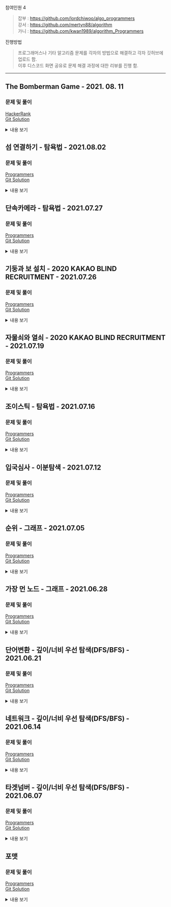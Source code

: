 참여인원 4
> 잡부 : https://github.com/lordchiwoo/algo_programmers  
> 강서 : https://github.com/mertyn88/algorithm  
> 가니 : https://github.com/kwan1989/algorithm_Programmers

진행방법
> 프로그래머스나 기타 알고리즘 문제를 각자의 방법으로 해결하고 각자 깃허브에 업로드 함.  
> 이후 디스코드 화면 공유로 문제 해결 과정에 대한 리뷰를 진행 함. 

---

## The Bomberman Game - 2021. 08. 11
### 문제 및 풀이
[HackerRank](https://www.hackerrank.com/challenges/bomber-man/problem)  
[Git Solution](https://github.com/JhonverKing/AlgoStudy/blob/main/Bomberman/src/Main.java)  

<details markdown="1">
  <summary>내용 보기</summary>

### 문제내용
````
Bomberman lives in a rectangular grid. Each cell in the grid either contains a bomb or nothing at all. Each bomb can be planted in any cell of the grid but once planted, it will detonate after exactly 3 seconds. Once a bomb detonates, it's destroyed — along with anything in its four neighboring cells. This means that if a bomb detonates in cell , any valid cells (i±1,j) and (i,j±1) are cleared. If there is a bomb in a neighboring cell, the neighboring bomb is destroyed without detonating, so there's no chain reaction. Bomberman is immune to bombs, so he can move freely throughout the grid. Here's what he does: Initially, Bomberman arbitrarily plants bombs in some of the cells, the initial state. After one second, Bomberman does nothing. After one more second, Bomberman plants bombs in all cells without bombs, thus filling the whole grid with bombs. No bombs detonate at this point. After one more second, any bombs planted exactly three seconds ago will detonate. Here, Bomberman stands back and observes. Bomberman then repeats steps 3 and 4 indefinitely. Note that during every second Bomberman plants bombs, the bombs are planted simultaneously (i.e., at the exact same moment), and any bombs planted at the same time will detonate at the same time. Given the initial configuration of the grid with the locations of Bomberman's first batch of planted bombs, determine the state of the grid after seconds. For example, if the initial grid looks like:

번역
Bomberman 은 직사각형 격자에 살고 있습니다. 그리드의 각 셀에는 폭탄이 있거나 전혀 포함되어 있지 않습니다. 각 폭탄은 그리드의 모든 셀에 설치할 수 있지만 일단 설치하면 정확히 3초 후에 폭발 합니다. 폭탄이 터지면 4개의 인접한 셀에 있는 모든 것과 함께 파괴됩니다. 즉, 폭탄이 세포에서 폭발하면, 모든 유효한 셀 (i±1,j) 그리고 (i,j±1) 지워집니다. 이웃 셀에 폭탄이 있으면 이웃 폭탄은 폭발 하지 않고 파괴 되므로 연쇄 반응이 없습니다. Bomberman은 폭탄에 면역이므로 그리드 전체를 자유롭게 이동할 수 있습니다. 그가 하는 일은 다음과 같습니다. 초기에 Bomberman은 초기 상태인 일부 세포에 임의로 폭탄을 설치합니다.

1초 후 Bomberman은 아무 것도 하지 않습니다.
1초 후에 Bomberman은 폭탄 없이 모든 셀에 폭탄을 설치하여 전체 그리드를 폭탄으로 채웁니다. 이 시점에서 폭탄이 터지지 않습니다.
1초가 더 지나면 정확히 3초 전에 설치한 폭탄이 폭발합니다. 여기에서 Bomberman은 뒤로 물러서서 관찰합니다.
그런 다음 Bomberman은 3단계와 4단계를 무기한 반복합니다.
매초 Bomberman이 폭탄을 설치하는 동안 폭탄은 동시에(즉, 정확히 같은 순간에 ) 설치되며, 동시에 설치된 폭탄은 동시에 폭발합니다. Bomberman의 첫 번째 배치 폭탄 위치와 함께 그리드의 초기 구성이 주어지면 초.
````
![Bomberman_1](./images/Bomberman_1.PNG)  
![Bomberman_2](./images/Bomberman_2.PNG)  

### 풀이과정
1. 이 문제는 결국에는 몇초 지나고 나면 같은 모양만 반복할 뿐이다. 4초가 넘는건 계싼할 필요가 없다는 얘기~
2. 대충 폭발, 설치를 만들어두고 시간에 따라 해당하는 모양을 반환해주면 됨.
3. 알고리즘 보다는 구현하는것에 중점을 두고 풀어나가면 됨.

</details>

## 섬 연결하기 - 탐욕법 - 2021.08.02
### 문제 및 풀이
[Programmers](https://programmers.co.kr/learn/courses/30/lessons/42861)  
[Git Solution](https://github.com/JhonverKing/AlgoStudy/blob/main/IslandConnection/src/Main.java)  

<details markdown="1">
  <summary>내용 보기</summary>

### 문제내용
````
n개의 섬 사이에 다리를 건설하는 비용(costs)이 주어질 때, 
최소의 비용으로 모든 섬이 서로 통행 가능하도록 만들 때 필요한 최소 비용을 return 하도록 solution을 완성하세요.

다리를 여러 번 건너더라도, 도달할 수만 있으면 통행 가능하다고 봅니다. 
예를 들어 A 섬과 B 섬 사이에 다리가 있고, B 섬과 C 섬 사이에 다리가 있으면 A 섬과 C 섬은 서로 통행 가능합니다.

제한사항
 - 섬의 개수 n은 1 이상 100 이하입니다.
 - costs의 길이는 ((n-1) * n) / 2이하입니다.
 - 임의의 i에 대해, costs[i][0] 와 costs[i] [1]에는 다리가 연결되는 두 섬의 번호가 들어있고, 
   costs[i] [2]에는 이 두 섬을 연결하는 다리를 건설할 때 드는 비용입니다.
 - 같은 연결은 두 번 주어지지 않습니다. 또한 순서가 바뀌더라도 같은 연결로 봅니다. 
   즉 0과 1 사이를 연결하는 비용이 주어졌을 때, 1과 0의 비용이 주어지지 않습니다.
 - 모든 섬 사이의 다리 건설 비용이 주어지지 않습니다. 이 경우, 두 섬 사이의 건설이 불가능한 것으로 봅니다.
 - 연결할 수 없는 섬은 주어지지 않습니다.
````
|n|costs|return|  
|---|---|---|  
|4|[[0,1,1],[0,2,2],[1,2,5],[1,3,1],[2,3,8]]|4|  

### 풀이과정
##### 초기구상
1. 최소비용인 연결을 찾아서 차례대로 연결하자
2. 이미 연결된 녀석들은 제외하자
3. 최종 1개의 그룹에 모두 연결되어 있으면 종료

##### 진행하며 수정된 내용  
 - 어차피 최소비용을 찾아서 반복해야 하니 처음부터 비용순으로 정렬해놓고 시작하는게 좋다.

##### 최종형태
1. 비용순 정렬
2. 반복하면서 가격 비용 썸
3. HashMap, HashSet을 사용하여 각 섬들이 가지고 있는 연결들을 관리함
4. 연결이 될때마다 연결된 노드 목록을 똑같이 만들어줌 ex) 1:1,2,3 2:1,2,3 3:1,2,3 4:4,5, 5:4,5
5. 최종 0번 HashMap이 n개의 노드를 가지면 종료다

#### 다른방식
1. 비용순 정렬
2. 반복하면서 비용 썸
3. 기존 배열의 값을 costs[i][0]을 부모 costs[i][1] 자식으로 두고
4. 전체 배열에서 [0]과 [1]의 자리에 자식과 같은 값이 있다면 모두 부모의 값으로 변경
5. 모든 노드가 같은 값을 가지게 되면 종료

##### 실행결과
    테스트 1 〉	통과 (0.08ms, 51.8MB)
    테스트 2 〉	통과 (0.16ms, 52.6MB)
    테스트 3 〉	통과 (0.41ms, 52.2MB)
    테스트 4 〉	통과 (0.78ms, 52.5MB)
    테스트 5 〉	통과 (0.25ms, 53.7MB)
    테스트 6 〉	통과 (0.75ms, 53.2MB)
    테스트 7 〉	통과 (4.00ms, 52.8MB)
    테스트 8 〉	통과 (0.21ms, 53MB)

</details>

## 단속카메라 - 탐욕법 - 2021.07.27  
### 문제 및 풀이
[Programmers](https://programmers.co.kr/learn/courses/30/lessons/42884)  
[Git Solution](https://github.com/JhonverKing/AlgoStudy/blob/main/SpeedCamera/src/Main.java)  

<details markdown="1">
  <summary>내용 보기</summary>

### 문제내용
````
고속도로를 이동하는 모든 차량이 고속도로를 이용하면서 단속용 카메라를 한 번은 만나도록 카메라를 설치하려고 합니다.

고속도로를 이동하는 차량의 경로 routes가 매개변수로 주어질 때, 
모든 차량이 한 번은 단속용 카메라를 만나도록 하려면 최소 몇 대의 카메라를 설치해야 하는지를 return 하도록 solution 함수를 완성하세요.

제한사항
 - 차량의 대수는 1대 이상 10,000대 이하입니다.
 - routes에는 차량의 이동 경로가 포함되어 있으며 routes[i][0]에는 i번째 차량이 고속도로에 진입한 지점, 
   routes[i][1]에는 i번째 차량이 고속도로에서 나간 지점이 적혀 있습니다.
 - 차량의 진입/진출 지점에 카메라가 설치되어 있어도 카메라를 만난것으로 간주합니다.
 - 차량의 진입 지점, 진출 지점은 -30,000 이상 30,000 이하입니다.
 
입출력 예 설명
 - 5 지점에 카메라를 설치하면 두 번째, 네 번째 차량이 카메라를 만납니다.
 - 15 지점에 카메라를 설치하면 첫 번째, 세 번째 차량이 카메라를 만납니다.
````
|routes|return|  
|---|---|  
|[[-20,15], [-14,-5], [-18,-13], [-5,-3]]|4|  

### 풀이과정
##### 초기구상
1. 고속도로에서 진출이 빠른 차량을 찾아서 그 위치에 카메라를 설치하자
2. 그러면 진출이 가장 빠른 차량의 위치에 카메라를 설치했기 때문에 그 지점 이전에 출발하는 차량은 모두 단속이 가능하다.
3. 단속된 차량을 제외한 목록에서 가장 진출이 빠른 차를 찾고 위와 같은 프로세스를 반복하면 해결 

##### 진행하며 수정된 내용  
 - 우선 진출이 빠른 순으로 정렬해서 진행하면 빨리 결과를 볼 수 있을듯

##### 최종형태
1. 진출순 정렬
2. 진출이 가장 빠른 자리에 카메라 설치
3. 카메라 설치 지점보다 진입한 차량을 만나면 카메라 설치를 해당 차량의 진출지점으로 설정
4. 카운트 증가
5. 반복

##### 실행결과
     - 정확성  테스트  
    테스트 1 〉	통과 (0.60ms, 52.5MB)  
    테스트 2 〉	통과 (0.68ms, 52.4MB)  
    테스트 3 〉	통과 (0.68ms, 52.9MB)  
    테스트 4 〉	통과 (0.90ms, 52.5MB)  
    테스트 5 〉	통과 (0.80ms, 53.2MB)  
    
     - 효율성  테스트  
    테스트 1 〉	통과 (4.05ms, 52.9MB)  
    테스트 2 〉	통과 (2.95ms, 56.2MB)  
    테스트 3 〉	통과 (8.42ms, 55.8MB)  
    테스트 4 〉	통과 (1.06ms, 51.7MB)  
    테스트 5 〉	통과 (13.72ms, 56.4MB)   

</details>

## 기둥과 보 설치 - 2020 KAKAO BLIND RECRUITMENT - 2021.07.26
### 문제 및 풀이
[Programmers](https://programmers.co.kr/learn/courses/30/lessons/60061)  
[Git Solution](https://github.com/JhonverKing/AlgoStudy/blob/main/ColumnsAndBeams/src/Main.java)  

<details markdown="1">
  <summary>내용 보기</summary>

### 문제내용

빙하가 깨지면서 스노우타운에 떠내려 온 "죠르디"는 인생 2막을 위해 주택 건축사업에 뛰어들기로 결심하였습니다.  
"죠르디"는 기둥과 보를 이용하여 벽면 구조물을 자동으로 세우는 로봇을 개발할 계획인데, 그에 앞서 로봇의 동작을 시뮬레이션 할 수 있는 프로그램을 만들고 있습니다.  
프로그램은 2차원 가상 벽면에 기둥과 보를 이용한 구조물을 설치할 수 있는데, 기둥과 보는 길이가 1인 선분으로 표현되며 다음과 같은 규칙을 가지고 있습니다.  
````
 - 기둥은 바닥 위에 있거나 보의 한쪽 끝 부분 위에 있거나, 또는 다른 기둥 위에 있어야 합니다.
 - 보는 한쪽 끝 부분이 기둥 위에 있거나, 또는 양쪽 끝 부분이 다른 보와 동시에 연결되어 있어야 합니다.
 - 단, 바닥은 벽면의 맨 아래 지면을 말합니다.
````
2차원 벽면은 n x n 크기 정사각 격자 형태이며, 각 격자는 1 x 1 크기입니다. 맨 처음 벽면은 비어있는 상태입니다.  
기둥과 보는 격자선의 교차점에 걸치지 않고, 격자 칸의 각 변에 정확히 일치하도록 설치할 수 있습니다.  

다음은 기둥과 보를 설치해 구조물을 만든 예시입니다.  

![columnsAndBeams](./images/columnsAndBeams.jpg)

예를 들어, 위 그림은 다음 순서에 따라 구조물을 만들었습니다.  
````
1. (1, 0)에서 위쪽으로 기둥을 하나 설치 후, (1, 1)에서 오른쪽으로 보를 하나 만듭니다.
2. (2, 1)에서 위쪽으로 기둥을 하나 설치 후, (2, 2)에서 오른쪽으로 보를 하나 만듭니다.
3. (5, 0)에서 위쪽으로 기둥을 하나 설치 후, (5, 1)에서 위쪽으로 기둥을 하나 더 설치합니다.
4. (4, 2)에서 오른쪽으로 보를 설치 후, (3, 2)에서 오른쪽으로 보를 설치합니다.

만약 (4, 2)에서 오른쪽으로 보를 먼저 설치하지 않고, 
(3, 2)에서 오른쪽으로 보를 설치하려 한다면 2번 규칙에 맞지 않으므로 설치가 되지 않습니다. 
기둥과 보를 삭제하는 기능도 있는데 기둥과 보를 삭제한 후에 남은 기둥과 보들 또한 위 규칙을 만족해야 합니다. 
만약, 작업을 수행한 결과가 조건을 만족하지 않는다면 해당 작업은 무시됩니다.
````
벽면의 크기 n, 기둥과 보를 설치하거나 삭제하는 작업이 순서대로 담긴 2차원 배열 build_frame이 매개변수로 주어질 때,  
모든 명령어를 수행한 후 구조물의 상태를 return 하도록 solution 함수를 완성해주세요.  
````
제한사항  
 - n은 5 이상 100 이하인 자연수입니다.  
 - build_frame의 세로(행) 길이는 1 이상 1,000 이하입니다.  
 - build_frame의 가로(열) 길이는 4입니다.  
 - build_frame의 원소는 [x, y, a, b]형태입니다.  
     - x, y는 기둥, 보를 설치 또는 삭제할 교차점의 좌표이며, [가로 좌표, 세로 좌표] 형태입니다.  
     - a는 설치 또는 삭제할 구조물의 종류를 나타내며, 0은 기둥, 1은 보를 나타냅니다.  
     - b는 구조물을 설치할 지, 혹은 삭제할 지를 나타내며 0은 삭제, 1은 설치를 나타냅니다.  
     - 벽면을 벗어나게 기둥, 보를 설치하는 경우는 없습니다.  
     - 바닥에 보를 설치 하는 경우는 없습니다.  
 - 구조물은 교차점 좌표를 기준으로 보는 오른쪽, 기둥은 위쪽 방향으로 설치 또는 삭제합니다.  
 - 구조물이 겹치도록 설치하는 경우와, 없는 구조물을 삭제하는 경우는 입력으로 주어지지 않습니다.  
 - 최종 구조물의 상태는 아래 규칙에 맞춰 return 해주세요.  
     - return 하는 배열은 가로(열) 길이가 3인 2차원 배열로, 각 구조물의 좌표를 담고있어야 합니다.  
     - return 하는 배열의 원소는 [x, y, a] 형식입니다.  
     - x, y는 기둥, 보의 교차점 좌표이며, [가로 좌표, 세로 좌표] 형태입니다.  
     - 기둥, 보는 교차점 좌표를 기준으로 오른쪽, 또는 위쪽 방향으로 설치되어 있음을 나타냅니다.  
     - a는 구조물의 종류를 나타내며, 0은 기둥, 1은 보를 나타냅니다.  
     - return 하는 배열은 x좌표 기준으로 오름차순 정렬하며, x좌표가 같을 경우 y좌표 기준으로 오름차순 정렬해주세요.  
     - x, y좌표가 모두 같은 경우 기둥이 보보다 앞에 오면 됩니다  
````
|n|build_frame|result|  
|---|---|---|  
|5|[[1,0,0,1],[1,1,1,1],[2,1,0,1],[2,2,1,1],[5,0,0,1],[5,1,0,1],[4,2,1,1],[3,2,1,1]]|[[1,0,0],[1,1,1],[2,1,0],[2,2,1],[3,2,1],[4,2,1],[5,0,0],[5,1,0]]|  
|5|[[0,0,0,1],[2,0,0,1],[4,0,0,1],[0,1,1,1],[1,1,1,1],[2,1,1,1],[3,1,1,1],[2,0,0,0],[1,1,1,0],[2,2,0,1]]|[[0,0,0],[0,1,1],[1,1,1],[2,1,1],[3,1,1],[4,0,0]]|  

### 풀이과정
##### 초기구상
1. 기둥 설치 조건과 보 설치 조건 정리
2. 설치시 조건 비교
3. 삭제시 삭제후 남은 프레임들이 유효한지 검사

##### 진행하며 
1. 기둥의 조건  
 - 현재 자리가 바닥인지  
 - 현재 자리 밑에 기둥이 있는지  
 - 현재 자리 왼쪽에 보가 있는지  
 - 현재 자리에 보가 있는지  
2. 보의 조건  
 - 현재 자리 밑에 기둥이 있는지  
 - 현재 자리 오른쪽 밑에 기둥이 있는지  
 - 현재 자리 양옆에 보가 있는지  

##### 최종형태
1. 주어진 프레임 목록 반복  
2. 설치일 경우  
  2.1 위 조건 비교후 가능하면 설치된 프레임 목록에 추가  
3. 삭제일 경우  
  3.1 설치된 프레임 목록을 복제하여 삭제 후  
  3.2 나머지 프레임들을 일일이 유효한지 검사한다.  
  3.3 불가능하면 설치된 프레임 목록을 수정하지 않고 가능하다면 삭제를 진행함.  
4. 왼쪽자리부터 우선순위로 설정하여 정렬하면 완료  

##### 실행결과
    테스트 1 〉	통과 (0.86ms, 52.3MB)
    테스트 2 〉	통과 (0.94ms, 52.4MB)
    테스트 3 〉	통과 (0.86ms, 52.9MB)
    테스트 4 〉	통과 (0.96ms, 52.7MB)
    테스트 5 〉	통과 (1.05ms, 52.7MB)
    테스트 6 〉	통과 (2.90ms, 52.9MB)
    테스트 7 〉	통과 (0.80ms, 52MB)
    테스트 8 〉	통과 (0.80ms, 51.9MB)
    테스트 9 〉	통과 (0.79ms, 52.2MB)
    테스트 10 〉	통과 (51.06ms, 54.5MB)
    테스트 11 〉	통과 (109.47ms, 55.9MB)
    테스트 12 〉	통과 (28.22ms, 54.1MB)
    테스트 13 〉	통과 (143.96ms, 56.4MB)
    테스트 14 〉	통과 (44.59ms, 54.1MB)
    테스트 15 〉	통과 (162.39ms, 56MB)
    테스트 16 〉	통과 (43.50ms, 53.5MB)
    테스트 17 〉	통과 (165.48ms, 58.9MB)
    테스트 18 〉	통과 (307.99ms, 60.9MB)
    테스트 19 〉	통과 (278.03ms, 60.4MB)
    테스트 20 〉	통과 (267.47ms, 61.4MB)
    테스트 21 〉	통과 (255.54ms, 62.5MB)
    테스트 22 〉	통과 (203.67ms, 61.4MB)
    테스트 23 〉	통과 (222.96ms, 62MB)

</details>

## 자물쇠와 열쇠 - 2020 KAKAO BLIND RECRUITMENT - 2021.07.19
### 문제 및 풀이
[Programmers](https://programmers.co.kr/learn/courses/30/lessons/60059)  
[Git Solution](https://github.com/JhonverKing/AlgoStudy/blob/main/LockAndKey/src/Main.java)  

<details markdown="1">
  <summary>내용 보기</summary>

### 문제내용
````
고고학자인 "튜브"는 고대 유적지에서 보물과 유적이 가득할 것으로 추정되는 비밀의 문을 발견하였습니다. 
그런데 문을 열려고 살펴보니 특이한 형태의 자물쇠로 잠겨 있었고 문 앞에는 특이한 형태의 열쇠와 함께 자물쇠를 푸는 방법에 대해 다음과 같이 설명해 주는 종이가 발견되었습니다.

잠겨있는 자물쇠는 격자 한 칸의 크기가 1 x 1인 N x N 크기의 정사각 격자 형태이고 특이한 모양의 열쇠는 M x M 크기인 정사각 격자 형태로 되어 있습니다.

자물쇠에는 홈이 파여 있고 열쇠 또한 홈과 돌기 부분이 있습니다. 
열쇠는 회전과 이동이 가능하며 열쇠의 돌기 부분을 자물쇠의 홈 부분에 딱 맞게 채우면 자물쇠가 열리게 되는 구조입니다. 
자물쇠 영역을 벗어난 부분에 있는 열쇠의 홈과 돌기는 자물쇠를 여는 데 영향을 주지 않지만, 
자물쇠 영역 내에서는 열쇠의 돌기 부분과 자물쇠의 홈 부분이 정확히 일치해야 하며 열쇠의 돌기와 자물쇠의 돌기가 만나서는 안됩니다. 
또한 자물쇠의 모든 홈을 채워 비어있는 곳이 없어야 자물쇠를 열 수 있습니다.

열쇠를 나타내는 2차원 배열 key와 자물쇠를 나타내는 2차원 배열 lock이 매개변수로 주어질 때, 
열쇠로 자물쇠를 열수 있으면 true를, 열 수 없으면 false를 return 하도록 solution 함수를 완성해주세요.

 - key는 M x M(3 ≤ M ≤ 20, M은 자연수)크기 2차원 배열입니다.
 - lock은 N x N(3 ≤ N ≤ 20, N은 자연수)크기 2차원 배열입니다.
 - M은 항상 N 이하입니다.
 - key와 lock의 원소는 0 또는 1로 이루어져 있습니다.
 - 0은 홈 부분, 1은 돌기 부분을 나타냅니다. 
````
|key|lock|result|  
|---|---|---|  
|[[0, 0, 0], [1, 0, 0], [0, 1, 1]]|[[1, 1, 1], [1, 1, 0], [1, 0, 1]]|true|  

### 풀이과정
##### 초기구상
1. 현재 위치에서 90도씩 회전하면서 열쇠가 맞는지 확인.
2. 현재 위치를 1씩 변경시켜서 전체 범위를 탐색 반복
3. 열쇠와 자물쇠가 최소 한칸 이상 겹쳐야함

##### 문제 이해하기  
![lockAndKey](./images/lockandkey.PNG)

##### 최종형태
0. 0도, 90도, 180도, 270도 키 회전셋을 미리 만들어둠 - 일일이 새로 회전 배열 만드는것 보다 빠름
1. 현재 위치에서 90도씩 회전하면서 열쇠가 맞는지 확인.  
  1.1 자물쇠의 칸이 열쇠와 겹치는 부분을 ``XOR``  
  1.2 열쇠와 겹치지 않는 부분에 빈곳이 없는지 체크한다.  
2. 현재 위치를 1씩 변경시켜서 전체 범위를 위와 같은 방법으로 탐색 반복
3. 열쇠와 자물쇠가 최소 한칸 이상 겹쳐야함

##### 실행결과
    테스트 1 〉	통과 (0.10ms, 52.9MB)
    테스트 2 〉	통과 (0.04ms, 52.3MB)
    테스트 3 〉	통과 (1.03ms, 52.8MB)
    테스트 4 〉	통과 (0.04ms, 52.5MB)
    테스트 5 〉	통과 (0.08ms, 52.9MB)
    테스트 6 〉	통과 (0.08ms, 52.4MB)
    테스트 7 〉	통과 (3.25ms, 52.8MB)
    테스트 8 〉	통과 (5.34ms, 52MB)
    테스트 9 〉	통과 (0.18ms, 52.3MB)
    테스트 10 〉	통과 (0.36ms, 52.8MB)
    테스트 11 〉	통과 (1.33ms, 52.4MB)
    테스트 12 〉	통과 (0.04ms, 51.8MB)
    테스트 13 〉	통과 (0.21ms, 52.6MB)
    테스트 14 〉	통과 (0.12ms, 52.8MB)
    테스트 15 〉	통과 (1.74ms, 52.4MB)
    테스트 16 〉	통과 (0.97ms, 52.7MB)
    테스트 17 〉	통과 (0.09ms, 52.5MB)
    테스트 18 〉	통과 (2.39ms, 53.1MB)
    테스트 19 〉	통과 (0.06ms, 52.1MB)
    테스트 20 〉	통과 (2.71ms, 51.8MB)
    테스트 21 〉	통과 (0.54ms, 52.2MB)
    테스트 22 〉	통과 (0.22ms, 52.2MB)
    테스트 23 〉	통과 (0.17ms, 53MB)
    테스트 24 〉	통과 (0.23ms, 52.2MB)
    테스트 25 〉	통과 (4.95ms, 52.9MB)
    테스트 26 〉	통과 (2.80ms, 53.2MB)
    테스트 27 〉	통과 (1.68ms, 52.1MB)
    테스트 28 〉	통과 (0.26ms, 52.3MB)
    테스트 29 〉	통과 (0.30ms, 52MB)
    테스트 30 〉	통과 (0.94ms, 52.7MB)
    테스트 31 〉	통과 (1.78ms, 53.7MB)
    테스트 32 〉	통과 (1.05ms, 53.3MB)
    테스트 33 〉	통과 (0.31ms, 52.4MB)
    테스트 34 〉	통과 (0.07ms, 52.6MB)
    테스트 35 〉	통과 (0.13ms, 52.8MB)
    테스트 36 〉	통과 (0.12ms, 52.2MB)
    테스트 37 〉	통과 (0.07ms, 52.8MB)
    테스트 38 〉	통과 (0.04ms, 52.7MB)

</details>

## 조이스틱 - 탐욕법 - 2021.07.16  
### 문제 및 풀이
[Programmers](https://programmers.co.kr/learn/courses/30/lessons/42860)  
[Git Solution](https://github.com/JhonverKing/AlgoStudy/blob/main/Joystick/src/Main.java)  

<details markdown="1">
  <summary>내용 보기</summary>

### 문제내용
````
조이스틱으로 알파벳 이름을 완성하세요. 맨 처음엔 A로만 이루어져 있습니다.
ex) 완성해야 하는 이름이 세 글자면 AAA, 네 글자면 AAAA

조이스틱을 각 방향으로 움직이면 아래와 같습니다.

▲ - 다음 알파벳
▼ - 이전 알파벳 (A에서 아래쪽으로 이동하면 Z로)
◀ - 커서를 왼쪽으로 이동 (첫 번째 위치에서 왼쪽으로 이동하면 마지막 문자에 커서)
▶ - 커서를 오른쪽으로 이동

- 첫 번째 위치에서 조이스틱을 위로 9번 조작하여 J를 완성합니다.
- 조이스틱을 왼쪽으로 1번 조작하여 커서를 마지막 문자 위치로 이동시킵니다.
- 마지막 위치에서 조이스틱을 아래로 1번 조작하여 Z를 완성합니다.
따라서 11번 이동시켜 "JAZ"를 만들 수 있고, 이때가 최소 이동입니다.

만들고자 하는 이름 name이 매개변수로 주어질 때, 이름에 대해 조이스틱 조작 횟수의 최솟값을 return 하도록 solution 함수를 만드세요.

제한 사항
 - name은 알파벳 대문자로만 이루어져 있습니다.
 - name의 길이는 1 이상 20 이하입니다.
````
|name|return|  
|---|---|  
|"JEROEN"|56|
|"JAN"|23|

### 풀이과정
##### 초기구상
1. 첫번째 문자부터 ASCII로 거리 계산하기 (정방향 역방향 중 더 작은값으로 )  
2. 정방향, 역방향으로 다음 검사할 문자를 찾기  
3. 반복~

##### 진행하며 수정된 내용  
 - 

##### 최종형태
1. 첫번째 문자부터 ``ASCII``로 거리 계산하여 누적 (정방향 역방향 중 더 작은값으로 )  
  1.1 정방향 : ``바꿀문자 - 'A'``  
  1.2 역방향 : ``'Z' - 바꿀문자 + 1``  
2. 현재 문자 위치부터 다음으로 바꿀 문자 위치를 찾아 그 위치 까지의 거리를 누적 (정방향 역방향 중 더 작은값으로 )  
  2.1 정방향 : ``(현재위치 + 거리) % length``  
  2.2 역방향 : ``(현재위치 - 거리 + length) % length``  
3. 위 1,2를 반복하여 문자열 length 만큼 돌았으면 누적 결과 반환  

##### 실행결과
    테스트 1 〉	통과 (0.02ms, 52.2MB)
    테스트 2 〉	통과 (0.03ms, 52.1MB)
    테스트 3 〉	통과 (0.04ms, 52MB)
    테스트 4 〉	통과 (0.04ms, 51.9MB)
    테스트 5 〉	통과 (0.03ms, 52.7MB)
    테스트 6 〉	통과 (0.04ms, 52.1MB)
    테스트 7 〉	통과 (0.03ms, 52.2MB)
    테스트 8 〉	통과 (0.02ms, 52.7MB)
    테스트 9 〉	통과 (0.03ms, 52.9MB)
    테스트 10 〉	통과 (0.03ms, 53.7MB)
    테스트 11 〉	통과 (0.05ms, 52.2MB)

</details>

## 입국심사 - 이분탐색 - 2021.07.12  
### 문제 및 풀이
[Programmers](https://programmers.co.kr/learn/courses/30/lessons/43238)  
[Git Solution](https://github.com/JhonverKing/AlgoStudy/blob/main/Immigration/src/Main.java)  

<details markdown="1">
  <summary>내용 보기</summary>

### 문제내용
````
n명이 입국심사를 위해 줄을 서서 기다리고 있습니다. 
각 입국심사대에 있는 심사관마다 심사하는데 걸리는 시간은 다릅니다.

처음에 모든 심사대는 비어있습니다. 
한 심사대에서는 동시에 한 명만 심사를 할 수 있습니다. 
가장 앞에 서 있는 사람은 비어 있는 심사대로 가서 심사를 받을 수 있습니다. 
하지만 더 빨리 끝나는 심사대가 있으면 기다렸다가 그곳으로 가서 심사를 받을 수도 있습니다.

모든 사람이 심사를 받는데 걸리는 시간을 최소로 하고 싶습니다.

입국심사를 기다리는 사람 수 n, 
각 심사관이 한 명을 심사하는데 걸리는 시간이 담긴 배열 times가 매개변수로 주어질 때, 
모든 사람이 심사를 받는데 걸리는 시간의 최솟값을 return 하도록 solution 함수를 작성해주세요.

제한사항
 - 입국심사를 기다리는 사람은 1명 이상 1,000,000,000명 이하입니다.
 - 각 심사관이 한 명을 심사하는데 걸리는 시간은 1분 이상 1,000,000,000분 이하입니다.
 - 심사관은 1명 이상 100,000명 이하입니다.
````
|n|times|return|  
|---|---|---|  
|6|[7, 10]|28|  

### 풀이과정
##### 초기구상
~~times 만큼 배열 생성 (time*입국심사자 만큼 누적할 목적)~~  
~~시간을 1분씩 증가하면서 조건에 따라 찾아서 누적배열에 시간을 누적하면서 n을 1씩 뺌~~  
~~n이 0이 됐을때 max값 찾으면 될듯?~~  

##### 진행하며 수정된 내용  
 - 초기 구상대로 진행하니 타임아웃
 - 시간을 이분탐색으로 찾는 방식으로 변경
 - n을 long으로 변경하고 진행해야함.

##### 최종형태
1. 이분탐색을 위해 먼저 times를 오름차순으로 정렬
2. 이분탐색 진행하며 해당 시간 안에 처리할 수 있는 입국자 수를 구해서 비교하면 됨

##### 실행결과
    테스트 1 〉	통과 (0.48ms, 52.7MB)
    테스트 2 〉	통과 (0.57ms, 53.2MB)
    테스트 3 〉	통과 (2.40ms, 54MB)
    테스트 4 〉	통과 (111.75ms, 59.8MB)
    테스트 5 〉	통과 (115.19ms, 57.9MB)
    테스트 6 〉	통과 (101.07ms, 59.6MB)
    테스트 7 〉	통과 (118.48ms, 59.8MB)
    테스트 8 〉	통과 (135.66ms, 60.2MB)
    테스트 9 〉	통과 (0.49ms, 52.3MB)
</details>

## 순위 - 그래프 - 2021.07.05  
### 문제 및 풀이
[Programmers](https://programmers.co.kr/learn/courses/30/lessons/49191)  
[Git Solution](https://github.com/JhonverKing/AlgoStudy/blob/main/BoxerRank/src/Main.java)  

<details markdown="1">
  <summary>내용 보기</summary>

### 문제내용
````
n명의 권투선수가 권투 대회에 참여했고 각각 1번부터 n번까지 번호를 받았습니다.
권투 경기는 1대1 방식으로 진행이 되고, 만약 A 선수가 B 선수보다 실력이 좋다면 A 선수는 B 선수를 항상 이깁니다.
심판은 주어진 경기 결과를 가지고 선수들의 순위를 매기려 합니다.
하지만 몇몇 경기 결과를 분실하여 정확하게 순위를 매길 수 없습니다.

선수의 수 n, 경기 결과를 담은 2차원 배열 results가 매개변수로 주어질 때
정확하게 순위를 매길 수 있는 선수의 수를 return 하도록 solution 함수를 작성해주세요.

 - 선수의 수는 1명 이상 100명 이하입니다.
 - 경기 결과는 1개 이상 4,500개 이하입니다.
 - results 배열 각 행 [A, B]는 A 선수가 B 선수를 이겼다는 의미입니다.
 - 모든 경기 결과에는 모순이 없습니다.  
````
|n|results|return|  
|---|---|---|  
|5|[[4, 3], [4, 2], [3, 2], [1, 2], [2, 5]]|2|  

### 풀이과정
##### 초기구상
1. 각 노드가 이긴 목록을 담은 HashMap 만들기  
2. 각 노드가 패배한 목록을 담은 HashMap 만들기  
3. 두 HashMap에서 각 노드의 사이즈를 더해서 n-1이면 answer++  

##### 진행하며 수정된 내용  
 - 각 노드가 배배한 목록을 담은 HashMap은 필요가 없어서 빼고함.  
 - 이긴 목록에서 패배한 목록을 찾을 수 있기 때문임.   
 - HashMap에 ArrayList를 담았다가 중복체크하는 부분에서 오래걸려서 실패함  
 - 그래서 ArrayList를 HashSet으로 바꿔서 도전 

##### 최종형태
1. `winnerHashMap` 초기 Key를 생성해둔다 - 나중에 소스안에서 있는지 비교해서 만드는거는 귀찮기때문
2. `dfs`로 해당 노드가 이기는 대상들을 찾아서 winnerHashMap에 넣는다. 이 때 HashSet으로 중복은 허용하지 않는다.
3. 더이상 이기는 대상이 없는 노드는 visited[target] = 1로 방문 완료로 처리해둔다.
4. 노드가 이기는 대상이 방문이 완료된 노드라면 대상을 Key값으로 목록을 불러와서 현재 노드에 값들을 추가해준다.
5. 그렇게 완성된 winnerHashMap에서 각 노드의 사이즈와 각 노드를 가지고 있는 목록을 카운트해서 합한 값을 배열에 저장한다.
6. 배열의 값이 n-1과 같은 노드는 answer++

##### 실행결과 1차) ArrayList를 담은 HashMap - 실패
    테스트 1 〉   통과 (0.11ms, 52.2MB)  
    테스트 2 〉   통과 (0.14ms, 51.9MB)  
    테스트 3 〉   실패 (0.57ms, 52.6MB)  
    테스트 4 〉   실패 (런타임 에러)  
    테스트 5 〉   실패 (50.70ms, 59.9MB)  
    테스트 6 〉   실패 (317.93ms, 125MB)  
    테스트 7 〉   실패 (메모리 초과)  
    테스트 8 〉   실패 (메모리 초과)  
    테스트 9 〉   실패 (메모리 초과)  
    테스트 10 〉   실패 (메모리 초과)  

##### 실행결과 2차) HashSet을 담은 HashMap - 성공
    테스트 1 〉	통과 (8.66ms, 53.2MB)  
    테스트 2 〉	통과 (8.64ms, 52.9MB)  
    테스트 3 〉	통과 (8.58ms, 53.1MB)  
    테스트 4 〉	통과 (9.53ms, 52.9MB)  
    테스트 5 〉	통과 (10.79ms, 52.7MB)  
    테스트 6 〉	통과 (11.87ms, 55.1MB)  
    테스트 7 〉	통과 (30.32ms, 53.9MB)  
    테스트 8 〉	통과 (36.34ms, 58.7MB)  
    테스트 9 〉	통과 (45.96ms, 57.9MB)  
    테스트 10 〉	통과 (44.41ms, 56.2MB)  


</details>


## 가장 먼 노드 - 그래프 - 2021.06.28  
### 문제 및 풀이  
[Programmers](https://programmers.co.kr/learn/courses/30/lessons/49189)  
[Git Solution](https://github.com/JhonverKing/AlgoStudy/blob/main/FarthestNode/src/Main.java)  
<details markdown="1">
  <summary>내용 보기</summary>
  
### 문제내용
````
n개의 노드가 있는 그래프가 있습니다. 각 노드는 1부터 n까지 번호가 적혀있습니다.
1번 노드에서 가장 멀리 떨어진 노드의 갯수를 구하려고 합니다.
가장 멀리 떨어진 노드란 최단경로로 이동했을 때 간선의 개수가 가장 많은 노드들을 의미합니다.
노드의 개수 n, 간선에 대한 정보가 담긴 2차원 배열 vertex가 매개변수로 주어질 때,
1번 노드로부터 가장 멀리 떨어진 노드가 몇 개인지를 return 하도록 solution 함수를 작성해주세요.

 - 노드의 개수 n은 2 이상 20,000 이하입니다.
 - 간선은 양방향이며 총 1개 이상 50,000개 이하의 간선이 있습니다.
 - vertex 배열 각 행 [a, b]는 a번 노드와 b번 노드 사이에 간선이 있다는 의미입니다.
````
|n|vertex|return|
|---|---|---|
|6|[[3, 6], [4, 3], [3, 2], [1, 3], [1, 2], [2, 4], [5, 2]]|3|

### 풀이과정
##### 초기구상
1. bfs로 1번부터 출발해서 갈 수 있는 인접노드를 찾으면서 nextQue를 만들고
2. 현재큐에 nextQue의 값들을 넣고 다시 다음 nextQue를 만든다
3. 더이상 인접한 노드를 찾을 수 없을때 마지막 큐의 사이즈가 정답이다!

##### 진행하며 수정된 내용 
 - 큐 돌리면서 다음 인접노드 리스트를 만드니까 성능문제로 탈락
 - 노드별 인접한 노드 리스트를 담은 ``adjNodeList``를 미리 만들기로 함

##### 최종형태
1. ``adjNodeList`` 인접노드를 미리 담아둠
2. ``bfs`` 구현
3. curQue - 현재 depth에서 방문할 노드 / nextQue - 다음 depth에서 방문할 노드
4. ``visitedEdge[] `` 방문체크
5. 마지막 큐의 사이즈가 정답

##### 실행결과
    테스트 1 〉	통과 (2.76ms, 52.4MB)
    테스트 2 〉	통과 (3.07ms, 52.3MB)
    테스트 3 〉	통과 (6.76ms, 53.2MB)
    테스트 4 〉	통과 (7.21ms, 52.9MB)
    테스트 5 〉	통과 (16.94ms, 54.7MB)
    테스트 6 〉	통과 (14.63ms, 55.5MB)
    테스트 7 〉	통과 (86.35ms, 76.2MB)
    테스트 8 〉	통과 (155.73ms, 78.4MB)
    테스트 9 〉	통과 (123.51ms, 78.2MB)

</details>


## 단어변환 - 깊이/너비 우선 탐색(DFS/BFS) - 2021.06.21  
### 문제 및 풀이  
[Programmers](https://programmers.co.kr/learn/courses/30/lessons/43163)  
[Git Solution](https://github.com/JhonverKing/AlgoStudy/blob/main/WordConversion/src/Main.java)  
<details markdown="1">
  <summary>내용 보기</summary>

### 문제내용
````
두 개의 단어 begin, target과 단어의 집합 words가 있습니다. 
아래와 같은 규칙을 이용하여 begin에서 target으로 변환하는 가장 짧은 변환 과정을 찾으려고 합니다.

    1. 한 번에 한 개의 알파벳만 바꿀 수 있습니다.
    2. words에 있는 단어로만 변환할 수 있습니다.
    예를 들어 begin이 "hit", target가 "cog", words가 ["hot","dot","dog","lot","log","cog"]라면
    "hit" -> "hot" -> "dot" -> "dog" -> "cog"와 같이 4단계를 거쳐 변환할 수 있습니다.

두 개의 단어 begin, target과 단어의 집합 words가 매개변수로 주어질 때,
최소 몇 단계의 과정을 거쳐 begin을 target으로 변환할 수 있는지 return 하도록 solution 함수를 작성해주세요.

 - 각 단어는 알파벳 소문자로만 이루어져 있습니다.
 - 각 단어의 길이는 3 이상 10 이하이며 모든 단어의 길이는 같습니다.
 - words에는 3개 이상 50개 이하의 단어가 있으며 중복되는 단어는 없습니다.
 - begin과 target은 같지 않습니다.
 - 변환할 수 없는 경우에는 0를 return 합니다.
````
|begin|target|words|return|
|---|---|---|---|
|"hit"|"cog"|["hot", "dot", "dog", "lot", "log", "cog"]|4|
|"hit"|"cog"|["hot", "dot", "dog", "lot", "log"]|0|

### 풀이과정
##### 초기구상
1. 단어리스트 반복문 돌면서 현재 단어로부터 바꿀 수 있는 단어인지 찾음
2. 바꿀수 있는 단어 nextQue에 넣음
3. bfs 방식으로 각 단어들의 바꿀수있는 다음 노드 리스트를 생성해서
4. 발견시 depth를 반환하면 정답

##### 진행하며 수정된 내용 
 - bfs, dfs 두가지 방식으로 

##### 최종형태
1. bfs 방식
  1.1. 단어리스트 반복문 돌면서 현재 단어로부터 바꿀 수 있는 단어인지 찾음  
  1.2. 변경 가능한 단어는 방문표시 하고 다음 방문할 큐에 추가  
  1.3. 현재 큐가 비어있을때 다음 방문할 큐가 있다면 방문할 큐를 현재 큐에 넣고 depth를 1 증가한다.  
  1.4. 변경 가능한 단어중 target이 있다면 depth+1을 결과로 리턴  
  1.5. 발견시 depth를 반환하면 정답  
 
2. dfs 방식
  2.1. 방문배열을 노드별로 관리하기 위해 새로운 배열을 생성하여 초기값을 클론으로 할당  
  2.2. 목표 단어와 일치할 경우 노드의 깊이를 반환한다.  
  2.3. 반복 돌면서 변경 가능한 단어는 방문표시 하고 방문(재귀)  
  2.4. 방문한 노드에서 목표단어 까지의 depth를 리턴받아서 가장 작은 값을 result에 담아서 최소값을 유지한다.  

##### 실행결과 - BFS
    테스트 1 〉	통과 (0.16ms, 52.3MB)
    테스트 2 〉	통과 (0.19ms, 53MB)
    테스트 3 〉	통과 (1.24ms, 53.2MB)
    테스트 4 〉	통과 (0.12ms, 52.6MB)
    테스트 5 〉	통과 (0.13ms, 53MB)
    
##### 실행결과 - DFS
    테스트 1 〉	통과 (0.03ms, 52.4MB)
    테스트 2 〉	통과 (0.15ms, 53.3MB)
    테스트 3 〉	통과 (0.92ms, 53.1MB)
    테스트 4 〉	통과 (0.04ms, 52.8MB)
    테스트 5 〉	통과 (0.04ms, 52.7MB)

</details>


## 네트워크 - 깊이/너비 우선 탐색(DFS/BFS) - 2021.06.14  
### 문제 및 풀이
[Programmers](https://programmers.co.kr/learn/courses/30/lessons/43162)  
[Git Solution](https://github.com/JhonverKing/AlgoStudy/blob/main/Network/src/Main.java)  
<details markdown="1">
  <summary>내용 보기</summary>

### 문제내용
````
네트워크란 컴퓨터 상호 간에 정보를 교환할 수 있도록 연결된 형태를 의미합니다. 예를 들어, 컴퓨터 A와 컴퓨터 B가 직접적으로 연결되어있고,
컴퓨터 B와 컴퓨터 C가 직접적으로 연결되어 있을 때 컴퓨터 A와 컴퓨터 C도 간접적으로 연결되어 정보를 교환할 수 있습니다.
따라서 컴퓨터 A, B, C는 모두 같은 네트워크 상에 있다고 할 수 있습니다.
컴퓨터의 개수 n, 연결에 대한 정보가 담긴 2차원 배열 computers가 매개변수로 주어질 때, 네트워크의 개수를 return 하도록 solution 함수를 작성하시오.
        
 - 컴퓨터의 개수 n은 1 이상 200 이하인 자연수입니다.
 - 각 컴퓨터는 0부터 n-1인 정수로 표현합니다.
 - i번 컴퓨터와 j번 컴퓨터가 연결되어 있으면 computers[i][j]를 1로 표현합니다.
 - computer[i][i]는 항상 1입니다.
````
|n|computers|return|
|---|---|---|
|3|[[1, 1, 0], [1, 1, 0], [0, 0, 1]]|2|
|3|[[1, 1, 0], [1, 1, 1], [0, 1, 1]]|1|

### 풀이과정
##### 초기구상
1. bfs로 돌면서 다음 방문할 노드를 찾고
2. 방문체크하고
3. 더이상 방문할곳이 없으면 리턴하고 cnt + 1
4. 이렇게 노드 수만큼 실행하면 될거같다

##### 진행하며 수정된 내용 
 - 처음에는 computers에 값을 2로 수정해서 방문체크를 진행했으나  
   메서드 내부에서 coms[depth][depth] == 2 이렇게 비교하는게 직관적이지 않고  
   computers의 값을 변경했기 때문에 다시 활용할수 없음,  
   computers를 원본으로 유지하려면 결국 2차원 배열에 대한 Deep Copy를 해야함  
 - 방문체크용 visitedArray를 따로 생성해서 사용하기로 함  

##### 최종형태
1. 노드수만큼 반복문 안에서 dfs 메서드 실행  
2. 방문체크하면서 인접노드가 없어지면 1개의 네트워크로 cnt++ 처리  

##### 실행결과
    테스트 1 〉	통과 (0.03ms, 53.3MB)
    테스트 2 〉	통과 (0.02ms, 52.5MB)
    테스트 3 〉	통과 (0.05ms, 52.3MB)
    테스트 4 〉	통과 (0.06ms, 52.1MB)
    테스트 5 〉	통과 (0.02ms, 53MB)
    테스트 6 〉	통과 (0.12ms, 52MB)
    테스트 7 〉	통과 (0.03ms, 52.3MB)
    테스트 8 〉	통과 (0.10ms, 52.6MB)
    테스트 9 〉	통과 (0.06ms, 53.7MB)
    테스트 10 〉	통과 (0.06ms, 52.9MB)
    테스트 11 〉	통과 (0.35ms, 53.4MB)
    테스트 12 〉	통과 (0.27ms, 53.1MB)
    테스트 13 〉	통과 (0.24ms, 53.1MB)

</details>


## 타겟넘버 - 깊이/너비 우선 탐색(DFS/BFS) - 2021.06.07  
### 문제 및 풀이
[Programmers](https://programmers.co.kr/learn/courses/30/lessons/43165)  
[Git Solution](https://github.com/JhonverKing/AlgoStudy/blob/main/TargetNumber/src/Main.java)  
<details markdown="1">
  <summary>내용 보기</summary>

### 문제내용
````
n개의 음이 아닌 정수가 있습니다. 이 수를 적절히 더하거나 빼서 타겟 넘버를 만들려고 합니다.
예를 들어 [1, 1, 1, 1, 1]로 숫자 3을 만들려면 다음 다섯 방법을 쓸 수 있습니다.

    -1+1+1+1+1 = 3
    +1-1+1+1+1 = 3
    +1+1-1+1+1 = 3
    +1+1+1-1+1 = 3
    +1+1+1+1-1 = 3
    
사용할 수 있는 숫자가 담긴 배열 numbers, 타겟 넘버 target이 매개변수로 주어질 때
숫자를 적절히 더하고 빼서 타겟 넘버를 만드는 방법의 수를 return 하도록 solution 함수를 작성해주세요.

 - 주어지는 숫자의 개수는 2개 이상 20개 이하입니다.
 - 각 숫자는 1 이상 50 이하인 자연수입니다.
 - 타겟 넘버는 1 이상 1000 이하인 자연수입니다.
````
|numbers|target|return|
|---|---|---|
|[1, 1, 1, 1, 1]|3|5|

### 풀이과정
##### 초기구상
1. 이 문제는 스스로 풀지않고 정답을 봄

##### 최종형태
1. 재귀 안에서 플러스의 경우와 마이너스의 경우를 모두 실행하여 sum을 구함
2. depth가 주어진 숫자의 수와 같아지면
3. sum이 target과 같은지 비교하여 맞으면 1을 리턴함
4. 각 재귀의 모든 리턴을 더하면 정답 알 수 있음.  

##### 실행결과
    테스트 1 〉	통과 (15.82ms, 31.8MB)
    테스트 2 〉	통과 (14.93ms, 31.7MB)
    테스트 3 〉	통과 (0.33ms, 30.2MB)
    테스트 4 〉	통과 (0.88ms, 30MB)
    테스트 5 〉	통과 (2.96ms, 32MB)
    테스트 6 〉	통과 (0.58ms, 30.1MB)
    테스트 7 〉	통과 (0.33ms, 30.1MB)
    테스트 8 〉	통과 (2.45ms, 32MB)
    
</details>


## 포맷
### 문제 및 풀이
[Programmers]()  
[Git Solution]()  

<details markdown="1">
  <summary>내용 보기</summary>

### 문제내용
````

````
|n|results|return|  
|---|---|---|  
|5|[[4, 3], [4, 2], [3, 2], [1, 2], [2, 5]]|2|  

### 풀이과정
##### 초기구상
1.

##### 진행하며 수정된 내용  
 - 

##### 최종형태
1. 

##### 실행결과
    테스트 1 〉   통과 (0.11ms, 52.2MB)  

</details>

